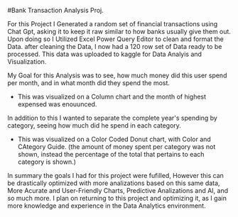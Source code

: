 #Bank Transaction Analysis Proj.

For this Project I Generated a random set of financial transactions using Chat Gpt, asking it to keep it raw similar to how banks usually give them out. Upon doing so I Utilized Excel Power Query Editor to clean and format the Data. after cleaning the Data, I now had a 120 row set of Data ready to be processed. This data was uploaded to kaggle for Data Analyis and Visualization.

My Goal for this Analysis was to see, how much money did this user spend per month, and in what month did they spend the most.  
- This was visualized on a Column chart and the month of highest expensed was enouunced.  
  
In addition to this I wanted to separate the complete year's spending by category, seeing how much did he spend in each category.  
- This was visualized on a Color Coded Donut chart, with Color and CAtegory Guide. (the amount of money spent per category was not shown, instead the percentage of the total that pertains to each category is shown.)  

  
In summary the goals I had for this project were fufilled, However this can be drastically optimized with more analizations based on this same data, More Acurate and User-Friendly Charts, Predictive Analizations and AI, and so much more.
I plan on returning to this project and optimizing it, as I gain more knowledge and experience in the Data Analytics environment.  
